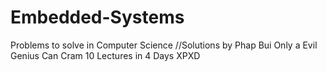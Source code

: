 # Embedded-Systems
Problems to solve in Computer Science
//Solutions by Phap Bui
Only a Evil Genius Can Cram 10 Lectures in 4 Days XPXD

